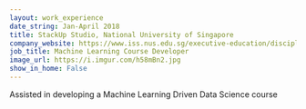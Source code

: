```yaml
---
layout: work_experience
date_string: Jan-April 2018
title: StackUp Studio, National University of Singapore
company_website: https://www.iss.nus.edu.sg/executive-education/discipline/detail/stackup---startup-tech-talent-development
job_title: Machine Learning Course Developer
image_url: https://i.imgur.com/h58mBn2.jpg
show_in_home: False
---
```


Assisted in developing a Machine Learning Driven Data Science course
